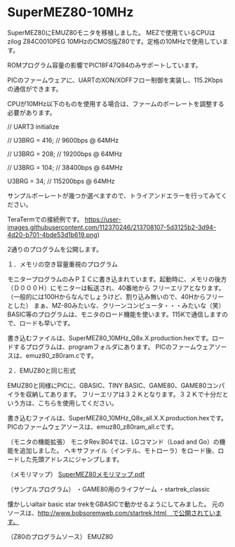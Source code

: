 # SuperMEZ80-10MHz

SuperMEZ80にEMUZ80モニタを移植しました。
MEZで使用ているCPUはzilog Z84C0010PEG 10MHzのCMOS版Z80です。定格の10MHzで使用しています。

ROMプログラム容量の影響でPIC18F47Q84のみサポートしています。

PICのファームウェアに、UARTのXON/XOFFフロー制御を実装し、115.2Kbpsの通信ができます。

CPUが10MHz以下のものを使用する場合は、ファームのボーレートを調整する必要があります。

// UART3 initialize

//	U3BRG = 416;	// 9600bps @ 64MHz

//	U3BRG = 208;	// 19200bps @ 64MHz

//	U3BRG = 104;	// 38400bps @ 64MHz

U3BRG = 34;		// 115200bps @ 64MHz

サンプルボーレートが幾つか選べますので、トライアンドエラーを行ってみてください。

TeraTermでの接続例です。
https://user-images.githubusercontent.com/112370246/213708107-5d3125b2-3d94-4d20-b701-4bde53d1b619.png)

2通りのプログラムを公開します。

１．メモリの空き容量重視のプログラム

モニタープログラムのみＰＩＣに書き込まれています。起動時に、メモリの後方（Ｄ０００Ｈ）にモニターは転送され、40番地から
フリーエリアとなります。（一般的には100Hからなんでしょうけど、割り込み無いので、40Hからフリーとした）
まぁ、MZ-80みたいな、クリーンコンピュータ・・・みたいな（笑）
BASIC等のプログラムは、モニタのロード機能を使います。115Kで通信しますので、ロードも早いです。

書き込むファイルは、SuperMEZ80_10MHz_Q8x.X.production.hexです。ロードするプログラムは、programフォルダにあります。
PICのファームウェアソースは、emuz80_z80ram.cです。

２．EMUZ80と同じ形式

EMUZ80と同様にPICに、GBASIC、TINY BASIC、GAME80、GAME80コンパイラを収納してあります。
フリーエリアは３２Ｋとなります。３２Ｋで十分だという方は、こちらを使用してください。

書き込むファイルは、SuperMEZ80_10MHz_Q8x_all.X.X.production.hexです。
PICのファームウェアソースは、emuz80_z80ram_all.cです。

（モニタの機能拡張）
モニタRev.B04では、LGコマンド（Load and Go）の機能を追加しました。
ヘキサファイル（インテル、モトローラ）をロード後、ロードした先頭アドレスにジャンプします。

（メモリマップ）
[SuperMEZ80メモリマップ.pdf](https://github.com/akih-san/SuperMEZ80-10MHz/files/10466937/SuperMEZ80.pdf)

（サンプルプログラム）
・GAME80用のライフゲーム
・startrek_classic

懐かしいaltair basic star trekをGBASICで動かせるようにしてみました。
元のソースは、http://www.bobsoremweb.com/startrek.html　で公開されています。

（Z80のプログラムソース）
EMUZ80
